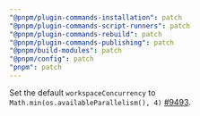 ```yaml
---
"@pnpm/plugin-commands-installation": patch
"@pnpm/plugin-commands-script-runners": patch
"@pnpm/plugin-commands-rebuild": patch
"@pnpm/plugin-commands-publishing": patch
"@pnpm/build-modules": patch
"@pnpm/config": patch
"pnpm": patch
---
```


Set the default `workspaceConcurrency` to `Math.min(os.availableParallelism(), 4)` [#9493](https://github.com/pnpm/pnpm/pull/9493).
